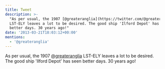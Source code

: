 ```yaml
---
title: Tweet
description: >-
  "As per usual, the 1907 [@greateranglia](https://twitter.com/@greateranglia)
  LST-ELY leaves a lot to be desired. The good ship 'Ilford Depot' has seen
  better days. 30 years ago!"
date: '2013-03-21T18:03:12+00:00'
mentions:
  - '@greateranglia'
---
```

As per usual, the 1907 [@greateranglia](https://twitter.com/@greateranglia) LST-ELY leaves a lot to be desired. The good ship 'Ilford Depot' has seen better days. 30 years ago!
